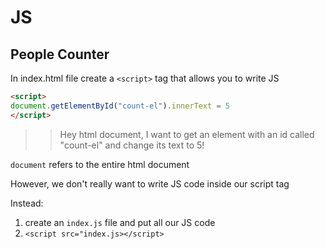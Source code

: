 # JS

## People Counter
In index.html file create a `<script>` tag that allows you to write JS

``` html
<script>
document.getElementById("count-el").innerText = 5
</script>
```

>>Hey html document, I want to get an element with an id called "count-el" and change its text to 5!

`document` refers to the entire html document

However, we don't really want to write JS code inside our script tag

Instead:

1. create an `index.js` file and put all our JS code
2. `<script src="index.js></script>`
